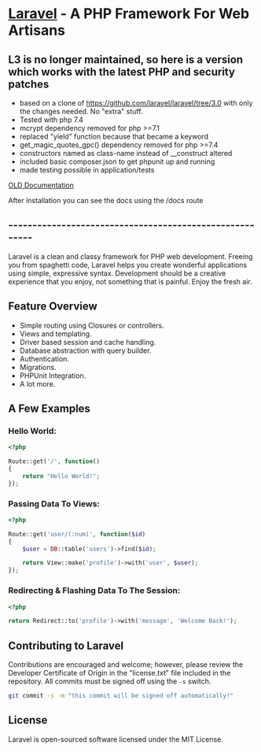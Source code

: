 # [Laravel](https://laravel3.veliovgroup.com/docs) - A PHP Framework For Web Artisans

## L3 is no longer maintained, so here is a version which works with the latest PHP and security patches

- based on a clone of https://github.com/laravel/laravel/tree/3.0 with only the changes needed. No "extra" stuff.
- Tested with php 7.4
- mcrypt dependency removed for php >=7.1
- replaced "yield" function because that became a keyword
- get_magic_quotes_gpc() dependency removed for php >=7.4
- constructors named as class-name instead of __construct altered
- included basic composer.json to get phpunit up and running
- made testing possible in application/tests

[OLD Documentation ](https://laravel3.veliovgroup.com/docs)

After installation you can see the docs using the /docs route

## --------------------------------------------------------

Laravel is a clean and classy framework for PHP web development. Freeing you
from spaghetti code, Laravel helps you create wonderful applications using
simple, expressive syntax. Development should be a creative experience that you
enjoy, not something that is painful. Enjoy the fresh air.

## Feature Overview

- Simple routing using Closures or controllers.
- Views and templating.
- Driver based session and cache handling.
- Database abstraction with query builder.
- Authentication.
- Migrations.
- PHPUnit Integration.
- A lot more.

## A Few Examples

### Hello World:

```php
<?php

Route::get('/', function()
{
	return "Hello World!";
});
```

### Passing Data To Views:

```php
<?php

Route::get('user/(:num)', function($id)
{
	$user = DB::table('users')->find($id);

	return View::make('profile')->with('user', $user);
});
```

### Redirecting & Flashing Data To The Session:

```php
<?php

return Redirect::to('profile')->with('message', 'Welcome Back!');
```

## Contributing to Laravel

Contributions are encouraged and welcome; however, please review the Developer
Certificate of Origin in the "license.txt" file included in the repository. All
commits must be signed off using the `-s` switch.

```bash
git commit -s -m "this commit will be signed off automatically!"
```

## License

Laravel is open-sourced software licensed under the MIT License.
